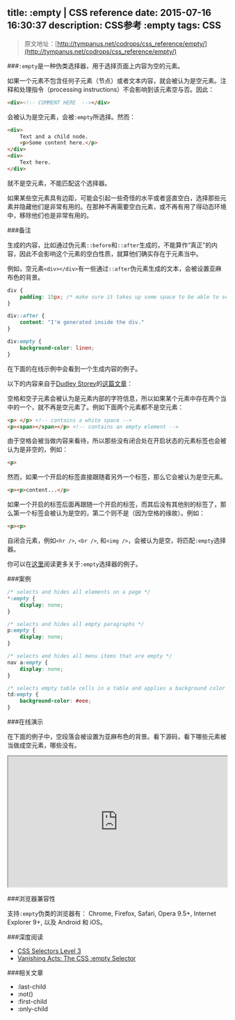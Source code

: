 title: :empty | CSS reference 
date: 2015-07-16 16:30:37
description: CSS参考 :empty
tags: CSS
---

> 原文地址：[http://tympanus.net/codrops/css_reference/empty/](http://tympanus.net/codrops/css_reference/empty/)

###`:empty`是一种伪类选择器，用于选择页面上内容为空的元素。

如果一个元素不包含任何子元素（节点）或者文本内容，就会被认为是空元素。注释和处理指令（processing instructions）不会影响到该元素空与否。因此：

```html
<div><!-- COMMENT HERE  --></div>
```

<!--more-->

会被认为是空元素，会被`:empty`所选择。然而：

```html
<div>
    Text and a child node.
    <p>Some content here.</p>
</div>
<div>
    Text here.
</div>
```

就不是空元素，不能匹配这个选择器。

如果某些空元素具有边距，可能会引起一些奇怪的水平或者竖直空白，选择那些元素并隐藏他们是非常有用的。在那种不再需要空白元素，或不再有用了得动态环境中，移除他们也是非常有用的。

###备注

生成的内容，比如通过伪元素`::before`和`::after`生成的，不能算作“真正”的内容，因此不会影响这个元素的空白性质，就算他们确实存在于元素当中。

例如，空元素`<div></div>`有一些通过`::after`伪元素生成的文本，会被设置亚麻布色的背景。

```css
div {
    padding: 15px; /* make sure it takes up some space to be able to see it rendered (just for sake of demonstration) */
}

div::after {
    content: "I'm generated inside the div."
}

div:empty {
    background-color: linen;
}
```

在下面的在线示例中会看到一个生成内容的例子。

以下的内容来自于[Dudley Storey](http://demosthenes.info/)的[这篇文章](http://demosthenes.info/blog/692/Vanishing-Acts-The-CSS-empty-Selector)：

空格和空子元素会被认为是元素内部的字符信息，所以如果某个元素中存在两个当中的一个，就不再是空元素了。例如下面两个元素都不是空元素：

```html
<p> </p> <!-- contains a white space -->
<p><span></span></p> <!-- contains an empty element -->
```

由于空格会被当做内容来看待，所以那些没有闭合处在开启状态的元素标签也会被认为是非空的，例如：

```html
<p>
```

然而，如果一个开启的标签直接跟随着另外一个标签，那么它会被认为是空元素。

```html
<p><p>content...</p>
```

如果一个开启的标签后面再跟随一个开启的标签，而其后没有其他别的标签了，那么第一个标签会被认为是空的，第二个则不是（因为空格的缘故）。例如：

```html
<p><p>
```

自闭合元素，例如`<hr />`, `<br />`, 和`<img />`，会被认为是空，将匹配`:empty`选择器。

你可以在[这里](http://demosthenes.info/blog/692/Vanishing-Acts-The-CSS-empty-Selector)阅读更多关于`:empty`选择器的例子。

###案例

```css
/* selects and hides all elements on a page */
*:empty {
    display: none;
}

/* selects and hides all empty paragraphs */
p:empty {
    display: none;
}

/* selects and hides all menu items that are empty */
nav a:empty {
    display: none;
}

/* selects empty table cells in a table and applies a background color to them */
td:empty {
    background-color: #eee;
}
```

###在线演示

在下面的例子中，空段落会被设置为亚麻布色的背景。看下源码，看下哪些元素被当做成空元素，哪些没有。

<iframe src="http://tympanus.net/codrops-playground/SaraSoueidan/EQxjt5wp/embed/result,html,css/" width="100%" height="300px"></iframe>

###浏览器兼容性

支持`:empty`伪类的浏览器有： Chrome, Firefox, Safari, Opera 9.5+, Internet Explorer 9+, 以及 Android 和 iOS。

###深度阅读

* [CSS Selectors Level 3](http://dev.w3.org/csswg/selectors3/#empty-pseudo)
* [Vanishing Acts: The CSS :empty Selector](http://demosthenes.info/blog/692/Vanishing-Acts-The-CSS-empty-Selector)

###相关文章

* :last-child
* :not()
* :first-child
* :only-child

